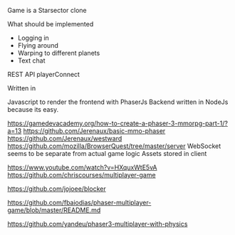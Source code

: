 Game is a Starsector clone


What should be implemented
- Logging in
- Flying around
- Warping to different planets
- Text chat

REST API
    playerConnect
    


Written in

Javascript to render the frontend with PhaserJs
Backend written in NodeJs because its easy.


https://gamedevacademy.org/how-to-create-a-phaser-3-mmorpg-part-1/?a=13
https://github.com/Jerenaux/basic-mmo-phaser
https://github.com/Jerenaux/westward
https://github.com/mozilla/BrowserQuest/tree/master/server
    WebSocket seems to be separate from actual game logic
    Assets stored in client

https://www.youtube.com/watch?v=HXquxWtE5vA
https://github.com/chriscourses/multiplayer-game

https://github.com/jojoee/blocker

https://github.com/fbaiodias/phaser-multiplayer-game/blob/master/README.md

https://github.com/yandeu/phaser3-multiplayer-with-physics